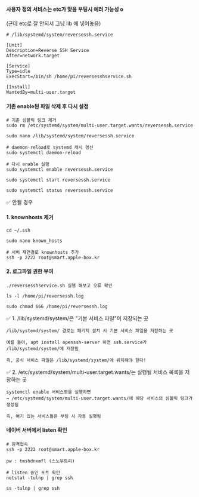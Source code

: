#### 사용자 정의 서비스는 etc가 맞음 부팅시 에러 가능성 o
(근데 etc로 잘 안되서 그냥 lib 에 넣어놓음)

```less
# /lib/systemd/system/reversessh.service

[Unit]
Description=Reverse SSH Service
After=network.target

[Service]
Type=idle
ExecStart=/bin/sh /home/pi/reversesshservice.sh

[Install]
WantedBy=multi-user.target
```

#### 기존 enable된 파일 삭제 후 다시 설정

```less
# 기존 심볼릭 링크 제거
sudo rm /etc/systemd/system/multi-user.target.wants/reversessh.service

sudo nano /lib/systemd/system/reversessh.service

# daemon-reload로 systemd 캐시 갱신
sudo systemctl daemon-reload

# 다시 enable 실행
sudo systemctl enable reversessh.service

sudo systemctl start reversessh.service

sudo systemctl status reversessh.service
```


✅ 안될 경우

#### 1. knownhosts 제거
```less
cd ~/.ssh

sudo nano known_hosts

# 서버 재연결로 knownhosts 추가
ssh -p 2222 root@smart.apple-box.kr
```

#### 2. 로그파일 권한 부여
```less
./reversesshservice.sh 실행 해보고 오류 확인

ls -l /home/pi/reversessh.log

sudo chmod 666 /home/pi/reversessh.log
```


✅ 1. /lib/systemd/system/은 "기본 서비스 파일"이 저장되는 곳
```less
/lib/systemd/system/ 경로는 패키지 설치 시 기본 서비스 파일을 저장하는 곳

예를 들어, apt install openssh-server 하면 ssh.service가 /lib/systemd/system/에 저장됨

즉, 공식 서비스 파일은 /lib/systemd/system/에 위치해야 한다!
```


✅ 2. /etc/systemd/system/multi-user.target.wants/는 실행될 서비스 목록을 저장하는 곳
```less
systemctl enable 서비스명을 실행하면
→ /etc/systemd/system/multi-user.target.wants/에 해당 서비스의 심볼릭 링크가 생성됨

즉, 여기 있는 서비스들은 부팅 시 자동 실행됨
```

#### 네이버 서버에서 listen 확인
```less
# 원격접속
ssh -p 2222 root@smart.apple-box.kr

pw : tmshdnxmfl (스노우트리)

# listen 중인 포트 확인
netstat -tulnp | grep ssh

ss -tulnp | grep ssh
```





